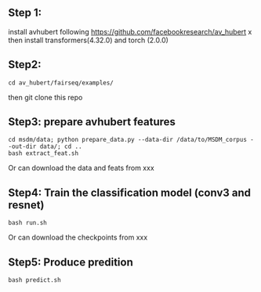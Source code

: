## Step 1:

install avhubert following https://github.com/facebookresearch/av_hubert
x
then install transformers(4.32.0) and torch (2.0.0)

## Step2:

```cd av_hubert/fairseq/examples/```

then git clone this repo

## Step3: prepare avhubert features

```
cd msdm/data; python prepare_data.py --data-dir /data/to/MSDM_corpus --out-dir data/; cd ..
bash extract_feat.sh
```

Or can download the data and feats from xxx

## Step4: Train the classification model (conv3 and resnet)
```bash run.sh```

Or can download the checkpoints from xxx

## Step5: Produce predition
```bash predict.sh```
